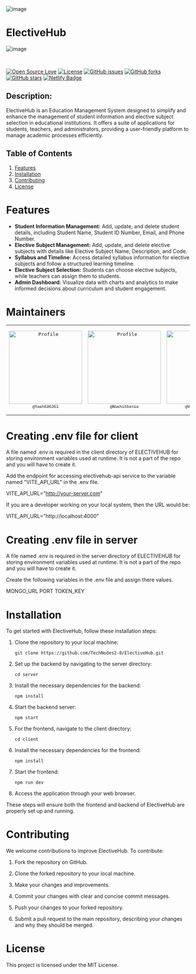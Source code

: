 ![image](https://camo.githubusercontent.com/baebe7bd53cddccd8bb2181cba613bca938163bb9451dea6dd3db58aa42137ba/68747470733a2f2f696d6775722e636f6d2f7775694a5871722e706e67)

# ElectiveHub  

![image](https://github.com/TechNodes2-0/ElectiveHub/assets/85815172/a113ed3c-5611-4eb2-81b4-9896db64cfdc)


<br>

[![Open Source Love](https://badges.frapsoft.com/os/v1/open-source.svg?v=103)](https://github.com/TechNodes2-0/CodeCompanion)
[![License](https://img.shields.io/badge/License-MIT-blue.svg)](LICENSE)
[![GitHub issues](https://img.shields.io/github/issues/TechNodes2-0/TechNode-Community-Website.svg)](https://github.com/TechNodes2-0/TechNode-Community-Website/issues)
[![GitHub forks](https://img.shields.io/github/forks/TechNodes2-0/TechNode-Community-Website.svg)](https://github.com/TechNodes2-0/TechNode-Community-Website/network)
[![GitHub stars](https://img.shields.io/github/stars/TechNodes2-0/TechNode-Community-Website.svg)](https://github.com/TechNodes2-0/ElectiveHub/stargazers)
[![Netlify Badge](https://img.shields.io/badge/Netlify-Deployed-brightgreen)](https://electivehub.onrender.com)



## **Description:**
ElectiveHub is an Education Management System designed to simplify and enhance the management of student information and elective subject selection in educational institutions. It offers a suite of applications for students, teachers, and administrators, providing a user-friendly platform to manage academic processes efficiently.

## Table of Contents
1. [Features](#features)
2. [Installation](#installation)
3. [Contributing](#contributing)
4. [License](#license)

# Features

- **Student Information Management:** Add, update, and delete student details, including Student Name, Student ID Number, Email, and Phone Number.
- **Elective Subject Management:** Add, update, and delete elective subjects with details like Elective Subject Name, Description, and Code.
- **Syllabus and Timeline:** Access detailed syllabus information for elective subjects and follow a structured learning timeline.
- **Elective Subject Selection:** Students can choose elective subjects, while teachers can assign them to students.
- **Admin Dashboard:** Visualize data with charts and analytics to make informed decisions about curriculum and student engagement.

# Maintainers

<table style="border: none;">
<tr>
<td align="center" width="200"><pre><a href="https://github.com/Yash636261"><img src="https://avatars.githubusercontent.com/u/98970491?v=4" width="200" alt="Profile" /><br><sub>@Yash636261</sub></a></pre></td>
<td align="center" width="200"><pre><a href="https://github.com/Nishitbaria"><img src="https://avatars.githubusercontent.com/u/85815172?v=4" width="200" alt="Profile" /><br><sub>@Nishitbaria</sub></a></pre></td>
<td align="center" width="200"><pre><a href="https://github.com/VinayakVispute"><img src="https://avatars.githubusercontent.com/u/93467074?v=4" width="200" alt="Profile" /><br><sub>@VinayakVispute</sub></a>
<td align="center" width="200"><pre><a href="https://github.com/JayeshYadav99"><img src="https://avatars.githubusercontent.com/u/107855172?v=4" width="200" alt="Profile" /><br><sub>@JayeshYadav99</sub></a></pre></td>
</tr>
</table>


# Creating .env file for client

A file named .env is required in the client directory of ELECTIVEHUB for storing environment variables used at runtime. It is not a part of the repo and you will have to create it.

Add the endpoint for accessing electivehub-api service to the variable named "VITE_API_URL" in the .env file.

VITE_API_URL="http://your-server.com"

If you are a developer working on your local system, then the URL would be:

VITE_API_URL="http://localhost:4000"


# Creating .env file in server

A file named .env is required in the server directory of ELECTIVEHUB for storing environment variables used at runtime. It is not a part of the repo and you will have to create it.

Create the following variables in the .env file and assign there values.

MONGO_URL
PORT
TOKEN_KEY


# Installation

To get started with ElectiveHub, follow these installation steps:

1. Clone the repository to your local machine:

   ```
   git clone https://github.com/TechNodes2-0/ElectiveHub.git
   ```

2. Set up the backend by navigating to the server directory:

   ```
   cd server
   ```

3. Install the necessary dependencies for the backend:

   ```
   npm install
   ```

4. Start the backend server:

   ```
   npm start
   ```

5. For the frontend, navigate to the client directory:

   ```
   cd client
   ```

6. Install the necessary dependencies for the frontend:

   ```
   npm install
   ```

7. Start the frontend:

   ```
   npm run dev
   ```

8. Access the application through your web browser.

These steps will ensure both the frontend and backend of ElectiveHub are properly set up and running.

# Contributing

We welcome contributions to improve ElectiveHub. To contribute:

1. Fork the repository on GitHub.

2. Clone the forked repository to your local machine.

3. Make your changes and improvements.

4. Commit your changes with clear and concise commit messages.

5. Push your changes to your forked repository.

6. Submit a pull request to the main repository, describing your changes and why they should be merged.

# License

This project is licensed under the MIT License.

